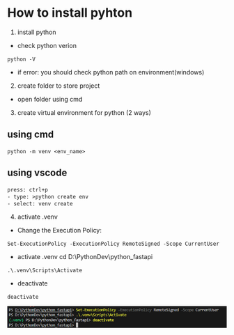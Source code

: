 # How to install pyhton
1. install python
- check python verion
```
python -V
```
- if error: you should check python path on environment(windows)

2. create folder to store project
- open folder using cmd
3. create virtual environment for python (2 ways)
## using cmd
```
python -m venv <env_name>
```
## using vscode
```
press: ctrl+p
- type: >python create env
- select: venv create
```
4. activate .venv
- Change the Execution Policy:
```
Set-ExecutionPolicy -ExecutionPolicy RemoteSigned -Scope CurrentUser
```
- activate .venv cd D:\PythonDev\python_fastapi
```
.\.venv\Scripts\Activate
```
- deactivate
```
deactivate
```
<p><img src="screenshort\activate venv.png"></p>